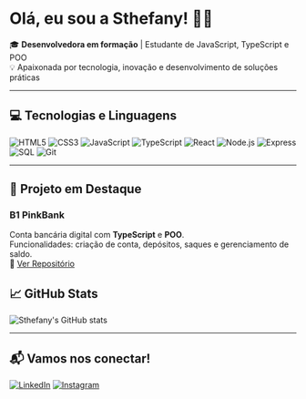 # Olá, eu sou a Sthefany! 👩‍💻

🎓 **Desenvolvedora em formação** | Estudante de JavaScript, TypeScript e POO  
💡 Apaixonada por tecnologia, inovação e desenvolvimento de soluções práticas  

---

## 💻 Tecnologias e Linguagens

![HTML5](https://img.shields.io/badge/HTML5-E34F26?style=for-the-badge&logo=html5&logoColor=white)
![CSS3](https://img.shields.io/badge/CSS3-1572B6?style=for-the-badge&logo=css3&logoColor=white)
![JavaScript](https://img.shields.io/badge/JavaScript-F7DF1E?style=for-the-badge&logo=javascript&logoColor=black)
![TypeScript](https://img.shields.io/badge/TypeScript-3178C6?style=for-the-badge&logo=typescript&logoColor=white)
![React](https://img.shields.io/badge/React-61DAFB?style=for-the-badge&logo=react&logoColor=black)
![Node.js](https://img.shields.io/badge/Node.js-339933?style=for-the-badge&logo=node.js&logoColor=white)
![Express](https://img.shields.io/badge/Express-000000?style=for-the-badge&logo=express&logoColor=white)
![SQL](https://img.shields.io/badge/SQL-4479A1?style=for-the-badge&logo=mysql&logoColor=white)
![Git](https://img.shields.io/badge/Git-F05032?style=for-the-badge&logo=git&logoColor=white)

---

## 🚀 Projeto em Destaque

### **B1 PinkBank**
Conta bancária digital com **TypeScript** e **POO**.  
Funcionalidades: criação de conta, depósitos, saques e gerenciamento de saldo.  
🔗 [Ver Repositório](https://github.com/sthefanyom/B1-PinkBank-Generation)


## 📈 GitHub Stats

![Sthefany's GitHub stats](https://github-readme-stats.vercel.app/api?username=sthefanyom&show_icons=true&theme=radical)

---

## 📬 Vamos nos conectar!

[![LinkedIn](https://img.shields.io/badge/LinkedIn-0A66C2?style=for-the-badge&logo=linkedin&logoColor=white)](https://www.linkedin.com/in/sthefanyom/) 
[![Instagram](https://img.shields.io/badge/Instagram-E4405F?style=for-the-badge&logo=instagram&logoColor=white)](https://www.instagram.com/quartzosollutions/)

